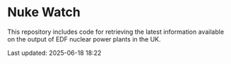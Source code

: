 # Nuke Watch

This repository includes code for retrieving the latest information available on the output of EDF nuclear power plants in the UK.

Last updated: 2025-06-18 18:22